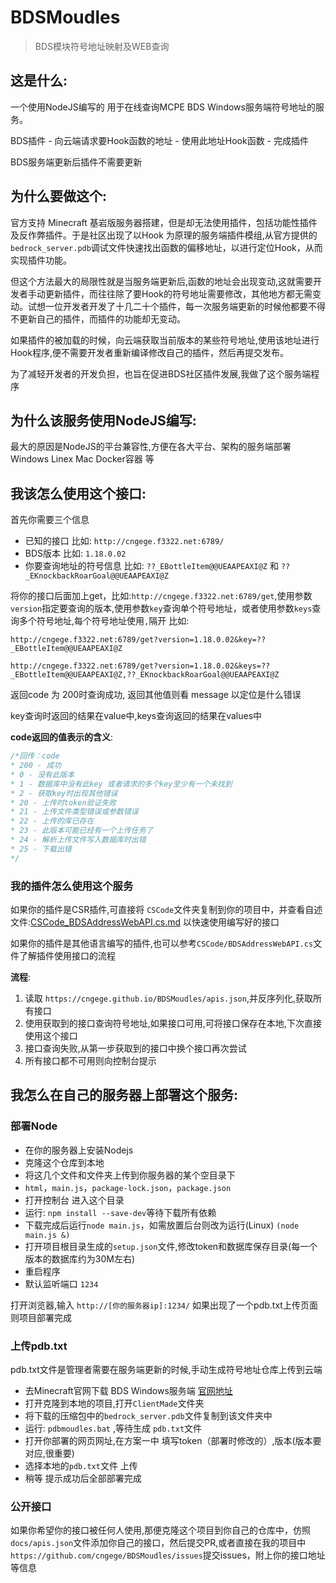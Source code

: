 ﻿# BDSMoudles
> BDS模块符号地址映射及WEB查询

## 这是什么:
一个使用NodeJS编写的 用于在线查询MCPE BDS Windows服务端符号地址的服务。

BDS插件 - 向云端请求要Hook函数的地址 - 使用此地址Hook函数 - 完成插件

BDS服务端更新后插件不需要更新

## 为什么要做这个:
官方支持 Minecraft 基岩版服务器搭建，但是却无法使用插件，包括功能性插件及反作弊插件。于是社区出现了以Hook 为原理的服务端插件模组,从官方提供的`bedrock_server.pdb`调试文件快速找出函数的偏移地址，以进行定位Hook，从而实现插件功能。

但这个方法最大的局限性就是当服务端更新后,函数的地址会出现变动,这就需要开发者手动更新插件，而往往除了要Hook的符号地址需要修改，其他地方都无需变动。试想一位开发者开发了十几二十个插件，每一次服务端更新的时候他都要不得不更新自己的插件，而插件的功能却无变动。

如果插件的被加载的时候，向云端获取当前版本的某些符号地址,使用该地址进行Hook程序,便不需要开发者重新编译修改自己的插件，然后再提交发布。

为了减轻开发者的开发负担，也旨在促进BDS社区插件发展,我做了这个服务端程序

## 为什么该服务使用NodeJS编写:
最大的原因是NodeJS的平台兼容性,方便在各大平台、架构的服务端部署 Windows Linex Mac Docker容器 等

## 我该怎么使用这个接口:
首先你需要三个信息

* 已知的接口 比如: `http://cngege.f3322.net:6789/`
* BDS版本 比如: `1.18.0.02`
* 你要查询地址的符号信息 比如: `??_EBottleItem@@UEAAPEAXI@Z` 和 `??_EKnockbackRoarGoal@@UEAAPEAXI@Z`

将你的接口后面加上get，比如:`http://cngege.f3322.net:6789/get`,使用参数`version`指定要查询的版本,使用参数`key`查询单个符号地址，或者使用参数`keys`查询多个符号地址,每个符号地址使用`,`隔开
比如:

`http://cngege.f3322.net:6789/get?version=1.18.0.02&key=??_EBottleItem@@UEAAPEAXI@Z`

`http://cngege.f3322.net:6789/get?version=1.18.0.02&keys=??_EBottleItem@@UEAAPEAXI@Z,??_EKnockbackRoarGoal@@UEAAPEAXI@Z`

返回code 为 200时查询成功, 返回其他值则看 message 以定位是什么错误

key查询时返回的结果在value中,keys查询返回的结果在values中

**code返回的值表示的含义**:

```javascript
/*回传：code
* 200 - 成功
* 0 - 没有此版本
* 1 - 数据库中没有此key 或者请求的多个key至少有一个未找到
* 2 - 获取key时出现其他错误
* 20 - 上传时token验证失败
* 21 - 上传文件类型错误或参数错误
* 22 - 上传的库已存在
* 23 - 此版本可能已经有一个上传任务了
* 24 - 解析上传文件写入数据库时出错
* 25 - 下载出错
*/
```

### 我的插件怎么使用这个服务

如果你的插件是CSR插件,可直接将 `CSCode`文件夹复制到你的项目中，并查看自述文件:[CSCode_BDSAddressWebAPI.cs.md](https://github.com/cngege/BDSMoudles/blob/main/CSCode_BDSAddressWebAPI.cs.md) 以快速使用编写好的接口

如果你的插件是其他语言编写的插件,也可以参考`CSCode/BDSAddressWebAPI.cs`文件了解插件使用接口的流程

**流程**:
1. 读取 `https://cngege.github.io/BDSMoudles/apis.json`,并反序列化,获取所有接口
2. 使用获取到的接口查询符号地址,如果接口可用,可将接口保存在本地,下次直接使用这个接口
3. 接口查询失败,从第一步获取到的接口中换个接口再次尝试
4. 所有接口都不可用则向控制台提示


## 我怎么在自己的服务器上部署这个服务:

### 部署Node
* 在你的服务器上安装Nodejs
* 克隆这个仓库到本地
* 将这几个文件和文件夹上传到你服务器的某个空目录下
* `html`，`main.js`，`package-lock.json`，`package.json `
* 打开控制台 进入这个目录
* 运行: `npm install --save-dev`等待下载所有依赖
* 下载完成后运行`node main.js`，如需放置后台则改为运行(Linux) `(node main.js &)`
* 打开项目根目录生成的`setup.json`文件,修改token和数据库保存目录(每一个版本的数据库约为30M左右)
* 重启程序
* 默认监听端口 `1234`

打开浏览器,输入 `http://[你的服务器ip]:1234/` 如果出现了一个pdb.txt上传页面则项目部署完成
### 上传pdb.txt
pdb.txt文件是管理者需要在服务端更新的时候,手动生成符号地址仓库上传到云端

* 去Minecraft官网下载 BDS Windows服务端 [官网地址](https://www.minecraft.net/zh-hans/download/server/bedrock)
* 打开克隆到本地的项目,打开`ClientMade`文件夹
* 将下载的压缩包中的`bedrock_server.pdb`文件复制到该文件夹中
* 运行: `pdbmoudles.bat` ,等待生成 `pdb.txt`文件
* 打开你部署的网页网址,在方案一中 填写token（部署时修改的）,版本(版本要对应,很重要)
* 选择本地的`pdb.txt`文件 上传
* 稍等 提示成功后全部部署完成

### 公开接口

如果你希望你的接口被任何人使用,那便克隆这个项目到你自己的仓库中，仿照`docs/apis.json`文件添加你自己的接口，然后提交PR,或者直接在我的项目中`https://github.com/cngege/BDSMoudles/issues`提交issues，附上你的接口地址等信息
